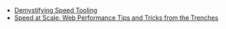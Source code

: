 * [Demystifying Speed Tooling](demistifying-speed-tooling)
* [Speed at Scale: Web Performance Tips and Tricks from the Trenches](speed-at-scale)